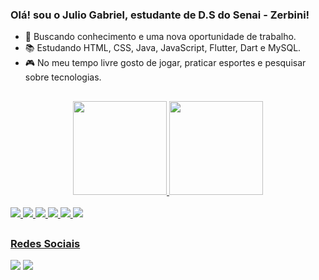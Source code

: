 ### Olá! sou o Julio Gabriel, estudante de D.S do Senai - Zerbini!

- 💼 Buscando conhecimento e uma nova oportunidade de trabalho.
- 📚 Estudando HTML, CSS, Java, JavaScript, Flutter, Dart e MySQL.
- 🎮 No meu tempo livre gosto de jogar, praticar esportes e pesquisar sobre tecnologias.

##

<div align="center">
 <a href="https://github.com/vianajulio">
  <img height="150em" src="https://github-readme-stats.vercel.app/api?username=vianajulio&show_icons=true&theme=ocean_dark&include_all_commits=true&count_private=true"/>
  <img height="150em" src="https://github-readme-stats.vercel.app/api/top-langs/?username=vianajulio&layout=compact&langs_count=7&theme=ocean_dark"/>
</div>
  
  <div style="display: inline_block"><br>
  <img src="https://img.shields.io/badge/HTML-239120?style=for-the-badge&logo=html5&logoColor=white">
  <img src="https://img.shields.io/badge/CSS3-1572B6?style=for-the-badge&logo=css3&logoColor=white">
  <img src="https://img.shields.io/badge/Java-ED8B00?style=for-the-badge&logo=java&logoColor=white">
  <img src="https://img.shields.io/badge/JavaScript-F7DF1E?style=for-the-badge&logo=javascript&logoColor=black">
  <img src="https://img.shields.io/badge/Dart-0175C2?style=for-the-badge&logo=dart&logoColor=white">
  <img src="https://img.shields.io/badge/Flutter-02569B?style=for-the-badge&logo=flutter&logoColor=white">
  </div>
  
 ##
  
 ### Redes Sociais
  
  <div>
    <a href="https://www.linkedin.com/in/julio-gabriel-rodrigues-7488621bb/" target="_blank"><img src="https://img.shields.io/badge/LinkedIn-0077B5?style=for-the-badge&logo=linkedin&logoColor=white" target="_blank"></a>
    <a href="mailto:juliogabrielv8@gmail.com" target="_blank"><img src="https://img.shields.io/badge/Gmail-D14836?style=for-the-badge&logo=gmail&logoColor=white" target="_blank"></a>   
  </div>
  
